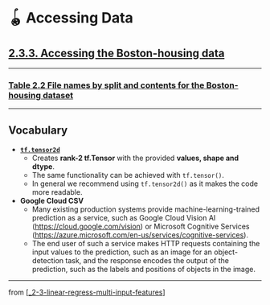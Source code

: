 # 🪀 Accessing Data

## [**2.3.3.** Accessing the Boston-housing data](https://livebook.manning.com/book/deep-learning-with-javascript/chapter-2/192)

---

### [**Table 2.2** File names by split and contents for the Boston-housing dataset](https://livebook.manning.com/book/deep-learning-with-javascript/chapter-2/ch02table02)

---

## **Vocabulary**

- **[`tf.tensor2d`](https://js.tensorflow.org/api/0.6.1/#tensor2d)**
  - Creates **rank-2 tf.Tensor** with the provided **values, shape and dtype**.
  - The same functionality can be achieved with `tf.tensor()`.
  - In general we recommend using `tf.tensor2d()` as it makes the code more readable.
- **Google Cloud CSV**
  - Many existing production systems provide machine-learning-trained prediction as a service, such as Google Cloud Vision AI (https://cloud.google.com/vision) or Microsoft Cognitive Services (https://azure.microsoft.com/en-us/services/cognitive-services).
  - The end user of such a service makes HTTP requests containing the input values to the prediction, such as an image for an object-detection task, and the response encodes the output of the prediction, such as the labels and positions of objects in the image.

---

from [[_2-3-linear-regress-multi-input-features]]

[//begin]: # "Autogenerated link references for markdown compatibility"
[_2-3-linear-regress-multi-input-features]: _2-3-linear-regress-multi-input-features.md "🪀 Linear Regress Multi-Input Features"
[//end]: # "Autogenerated link references"
